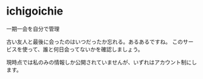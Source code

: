 # ichigoichie
一期一会を自分で管理

古い友人と最後に会ったのはいつだったか忘れる。あるあるですね。
このサービスを使って、誰と何日会ってないかを確認しましょう。

現時点では私のみの情報しか公開されていませんが、いずれはアカウント制にします。
